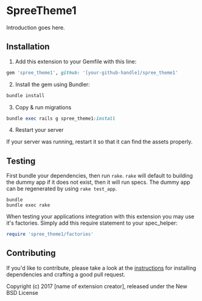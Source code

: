 SpreeTheme1
===========

Introduction goes here.

## Installation

1. Add this extension to your Gemfile with this line:
  ```ruby
  gem 'spree_theme1', github: '[your-github-handle]/spree_theme1'
  ```

2. Install the gem using Bundler:
  ```ruby
  bundle install
  ```

3. Copy & run migrations
  ```ruby
  bundle exec rails g spree_theme1:install
  ```

4. Restart your server

  If your server was running, restart it so that it can find the assets properly.

## Testing

First bundle your dependencies, then run `rake`. `rake` will default to building the dummy app if it does not exist, then it will run specs. The dummy app can be regenerated by using `rake test_app`.

```shell
bundle
bundle exec rake
```

When testing your applications integration with this extension you may use it's factories.
Simply add this require statement to your spec_helper:

```ruby
require 'spree_theme1/factories'
```


## Contributing

If you'd like to contribute, please take a look at the
[instructions](CONTRIBUTING.md) for installing dependencies and crafting a good
pull request.

Copyright (c) 2017 [name of extension creator], released under the New BSD License
